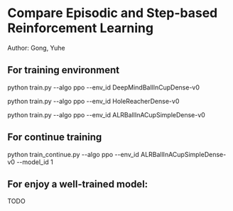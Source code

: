 # Compare Episodic and Step-based Reinforcement Learning

Author: Gong, Yuhe


## For training environment

python train.py --algo ppo --env_id DeepMindBallInCupDense-v0

python train.py --algo ppo --env_id HoleReacherDense-v0

python train.py --algo ppo --env_id ALRBallInACupSimpleDense-v0

## For continue training

python train_continue.py --algo ppo --env_id ALRBallInACupSimpleDense-v0 --model_id 1

## For enjoy a well-trained model:

TODO
